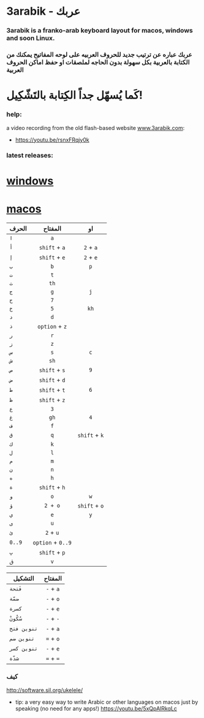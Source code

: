 # 3arabik - عربك

### 3arabik is a franko-arab keyboard layout for macos, windows and soon Linux.
### عربك عباره عن ترتيب جديد للحروف العربيه على لوحه المفاتيح يمكنك من الكتابة بالعربية بكل سهولة بدون الحاجه لملصقات او حفظ اماكن الحروف العربية
# كَما يُسهّل جداً الكِتابة بالتَشّكِيل!

### help:

a video recording from the old flash-based website www.3arabik.com:
- https://youtu.be/rsnxFRqjy0k

### latest releases:

# [windows](https://github.com/a7madgamal/3arabik/releases/download/v1.2.0/3arabik_win.zip)
# [macos](https://github.com/a7madgamal/3arabik/releases/download/v1.2.0/3arabik_mac.dmg)


| الحرف        | المفتاح           |  او
| ------------- |:-------------:|:-------------:|
| `ا` | `a`|  |
| `أ` | `shift` + `a` | `2` + `a` |
| `إ` | `shift` + `e` | `2` + `e` |
| `ب` | `b` | `p` |
| `ت` | `t` |  |
| `ث` | `th`|  |
| `ج` | `g` | `j` |
| `ح` | `7` |  |
| `خ` | `5` | `kh` |
| `د` | `d` |  |
| `ذ` | `option` + `z` |  |
| `ر` | `r` |  |
| `ز` | `z` |  |
| `س` | `s` | `c` |
| `ش` | `sh` |  |
| `ص` | `shift` + `s` | `9` |
| `ض` | `shift` + `d` |  |
| `ط` | `shift` + `t` | `6` |
| `ظ` | `shift` + `z` |  |
| `ع` | `3` |  |
| `غ` | `gh` | `4` |
| `ف` | `f` |  |
| `ق` | `q` | `shift` + `k` |
| `ك` | `k` |  |
| `ل` | `l` |  |
| `م` | `m` |  |
| `ن` | `n` |  |
| `ه` | `h` |  |
| `ة` | `shift` + `h` |  |
| `و` | `o` | `w` |
| `ؤ` | `2 + o` | `shift` + `o` |
| `ي` | `e` | `y` |
| `ى` | `u` |  |
| `ئ` | `2` + `u` |  |
| `0..9` | `option` + `0..9` |  |
| `پ` | `shift` + `p` |  |
| `ڨ` | `v` |  |


| التشكيل        | المفتاح           |
| ------------- |:-------------:|
|`فَتحة`| `-` + `a` |
|`ضمّة`| `-` + `o` |
|`كسرة`| `-` + `e` |
|`سُكُونْ`| `-` + `-` |
|`تنوين فتح`| `-` + `a` |
|`تنوين ضم`| `=` + `o` |
|`تنوين كسر`| `-` + `e` |
|`شدّة`| `=` + `=` |

### كيف
http://software.sil.org/ukelele/

- tip: a very easy way to write Arabic or other languages on macos just by speaking (no need for any apps!)
https://youtu.be/5xQpAlRkqLc
